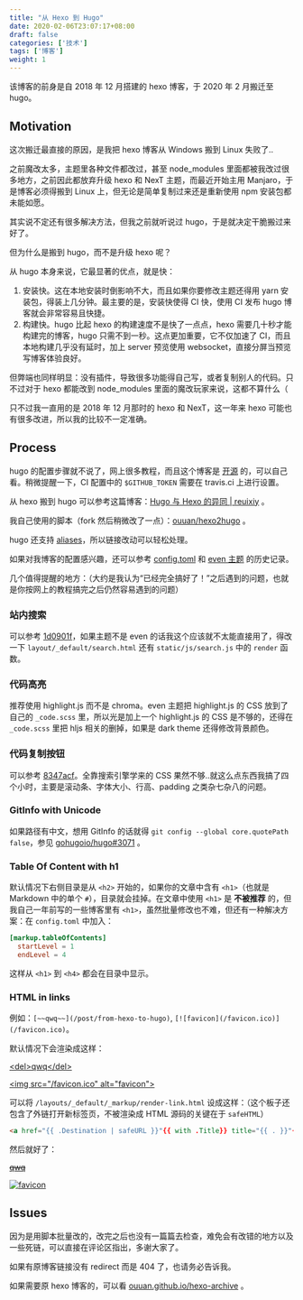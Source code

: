 ```yaml
---
title: "从 Hexo 到 Hugo"
date: 2020-02-06T23:07:17+08:00
draft: false
categories: ['技术']
tags: ['博客']
weight: 1
---
```


该博客的前身是自 2018 年 12 月搭建的 hexo 博客，于 2020 年 2 月搬迁至 hugo。

<!--more-->

## Motivation

这次搬迁最直接的原因，是我把 hexo 博客从 Windows 搬到 Linux 失败了..

之前魔改太多，主题里各种文件都改过，甚至 node_modules 里面都被我改过很多地方，之前因此都放弃升级 hexo 和 NexT 主题，而最近开始主用 Manjaro，于是博客必须得搬到 Linux 上，但无论是简单复制过来还是重新使用 npm 安装包都未能如愿。

其实说不定还有很多解决方法，但我之前就听说过 hugo，于是就决定干脆搬过来好了。

但为什么是搬到 hugo，而不是升级 hexo 呢？

从 hugo 本身来说，它最显著的优点，就是快：

1. 安装快。这在本地安装时倒影响不大，而且如果你要修改主题还得用 yarn 安装包，得装上几分钟。最主要的是，安装快使得 CI 快，使用 CI 发布 hugo 博客就会非常容易且快捷。
2. 构建快。hugo 比起 hexo 的构建速度不是快了一点点，hexo 需要几十秒才能构建完的博客，hugo 只需不到一秒。这点更加重要，它不仅加速了 CI，而且本地构建几乎没有延时，加上 server 预览使用 websocket，直接分屏当预览写博客体验良好。

但弊端也同样明显：没有插件，导致很多功能得自己写，或者复制别人的代码。只不过对于 hexo 都能改到 node_modules 里面的魔改玩家来说，这都不算什么（

只不过我一直用的是 2018 年 12 月那时的 hexo 和 NexT，这一年来 hexo 可能也有很多改进，所以我的比较不一定准确。

## Process

hugo 的配置步骤就不说了，网上很多教程，而且这个博客是 [开源](https://github.com/ouuan/hugo-blog) 的，可以自己看。稍微提醒一下，CI 配置中的 `$GITHUB_TOKEN` 需要在 travis.ci 上进行设置。

从 hexo 搬到 hugo 可以参考这篇博客：[Hugo 与 Hexo 的异同 | reuixiy](https://io-oi.me/tech/hugo-vs-hexo/) 。

我自己使用的脚本（fork 然后稍微改了一点）：[ouuan/hexo2hugo](https://github.com/ouuan/hexo2hugo) 。

hugo 还支持 [aliases](https://gohugo.io/content-management/urls/#aliases)，所以链接改动可以轻松处理。

如果对我博客的配置感兴趣，还可以参考 [config.toml](https://github.com/ouuan/hugo-blog/commits/master/config.toml) 和 [even 主题](https://github.com/ouuan/hugo-theme-even/commits/) 的历史记录。

几个值得提醒的地方：（大约是我认为“已经完全搞好了！”之后遇到的问题，也就是你按网上的教程搞完之后仍然容易遇到的问题）

### 站内搜索
   
可以参考 [1d0901f](https://github.com/ouuan/hugo-blog/commit/1d0901fca6725480450581bb7bec28e0b2afc4d6)，如果主题不是 even 的话我这个应该就不太能直接用了，得改一下 `layout/_default/search.html` 还有 `static/js/search.js` 中的 `render` 函数。

### 代码高亮
   
推荐使用 highlight.js 而不是 chroma。even 主题把 highlight.js 的 CSS 放到了自己的 `_code.scss` 里，所以光是加上一个 highlight.js 的 CSS 是不够的，还得在 `_code.scss` 里把 hljs 相关的删掉，如果是 dark theme 还得修改背景颜色。

### 代码复制按钮
   
可以参考 [8347acf](https://github.com/ouuan/hugo-theme-even/commit/8347acfe30f386f00dd81c843a879755377cccf5)。全靠搜索引擎学来的 CSS 果然不够..就这么点东西我搞了四个小时，主要是滚动条、字体大小、行高、padding 之类杂七杂八的问题。

### GitInfo with Unicode
   
如果路径有中文，想用 GitInfo 的话就得 `git config --global core.quotePath false`，参见 [gohugoio/hugo#3071](https://github.com/gohugoio/hugo/issues/3071) 。

### Table Of Content with h1
   
默认情况下右侧目录是从 `<h2>` 开始的，如果你的文章中含有 `<h1>`（也就是 Markdown 中的单个 `#`），目录就会挂掉。在文章中使用 `<h1>` 是 **不被推荐** 的，但我自己一年前写的一些博客里有 `<h1>`，虽然批量修改也不难，但还有一种解决方案：在 `config.toml` 中加入：

```toml
[markup.tableOfContents]
  startLevel = 1
  endLevel = 4
```

这样从 `<h1>` 到 `<h4>` 都会在目录中显示。

### HTML in links

例如：`[~~qwq~~](/post/from-hexo-to-hugo)`, `[![favicon](/favicon.ico)](/favicon.ico)`。

默认情况下会渲染成这样：

[\<del\>qwq\</del\>](/post/from-hexo-to-hugo)

[\<img src="/favicon.ico" alt="favicon"\>](/favicon.ico)

可以将 `/layouts/_default/_markup/render-link.html` 设成这样：（这个板子还包含了外链打开新标签页，不被渲染成 HTML 源码的关键在于 `safeHTML`）

```html
<a href="{{ .Destination | safeURL }}"{{ with .Title}} title="{{ . }}"{{ end }}{{ if strings.HasPrefix .Destination "http" }} target="_blank"{{ end }}>{{ safeHTML .Text }}</a>
```

然后就好了：

[<del>qwq</del>](/post/from-hexo-to-hugo)

[![favicon](/favicon.ico)](/favicon.ico)

## Issues

因为是用脚本批量改的，改完之后也没有一篇篇去检查，难免会有改错的地方以及一些死链，可以直接在评论区指出，多谢大家了。

如果有原博客链接没有 redirect 而是 404 了，也请务必告诉我。

如果需要原 hexo 博客的，可以看 [ouuan.github.io/hexo-archive](https://github.com/ouuan/ouuan.github.io/tree/hexo-archive) 。
